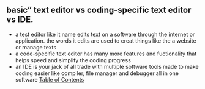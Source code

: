 ## basic” text editor vs coding-specific text editor vs IDE.
- a test editor like it name edits text on a software through the internet or application. the words it edits are used to creat things like the a website or manage texts
- a code-specific text editor has many more features and fuctionality that helps speed and simplify the coding progress 
- an IDE is your jack of all trade with multiple software tools made to make coding easier like compiler, file manager and debugger all in one software
[Table of Contents](./toc.md)